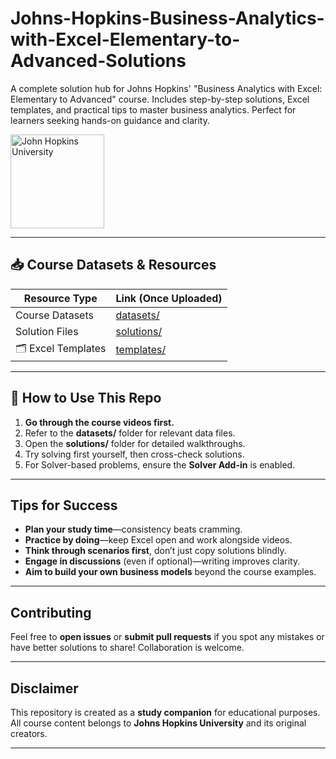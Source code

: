 # Johns-Hopkins-Business-Analytics-with-Excel-Elementary-to-Advanced-Solutions
A complete solution hub for Johns Hopkins' "Business Analytics with Excel: Elementary to Advanced" course. Includes step-by-step solutions, Excel templates, and practical tips to master business analytics. Perfect for learners seeking hands-on guidance and clarity.

<img src=""
        alt="John Hopkins University" height="150" width="150">

---

## 📥 Course Datasets & Resources
| Resource Type | Link (Once Uploaded) |
|---------------|---------------------|
|  Course Datasets | [datasets/](./datasets/) |
|  Solution Files  | [solutions/](./solutions/) |
| 🗂 Excel Templates  | [templates/](./templates/) |

---

## 🚦 How to Use This Repo
1. **Go through the course videos first.**  
2. Refer to the **datasets/** folder for relevant data files.  
3. Open the **solutions/** folder for detailed walkthroughs.  
4. Try solving first yourself, then cross-check solutions.  
5. For Solver-based problems, ensure the **Solver Add-in** is enabled.

---

##  Tips for Success
-  **Plan your study time**—consistency beats cramming.
-  **Practice by doing**—keep Excel open and work alongside videos.
-  **Think through scenarios first**, don’t just copy solutions blindly.
-  **Engage in discussions** (even if optional)—writing improves clarity.
-  **Aim to build your own business models** beyond the course examples.

---

##  Contributing
Feel free to **open issues** or **submit pull requests** if you spot any mistakes or have better solutions to share! Collaboration is welcome.

---

##  Disclaimer
This repository is created as a **study companion** for educational purposes. All course content belongs to **Johns Hopkins University** and its original creators.

---

